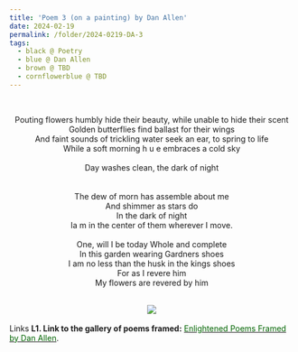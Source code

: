 ```yaml
---
title: 'Poem 3 (on a painting) by Dan Allen'
date: 2024-02-19
permalink: /folder/2024-0219-DA-3
tags:
  - black @ Poetry
  - blue @ Dan Allen
  - brown @ TBD
  - cornflowerblue @ TBD
---
```


<br>

<p align="center">
Pouting flowers humbly hide their beauty, while unable to hide their scent<br>
Golden butterflies find ballast for their wings<br>
And faint sounds of trickling water seek an ear, to spring to life<br>
While a soft morning h u e embraces a cold sky<br>
<br>
Day washes clean, the dark of night<br>
<br>
<br>
The dew of morn has assemble about me<br>
And shimmer as stars do<br>
In the dark of night<br>
Ia m in the center of them wherever I move.<br>
<br>
One, will I be today Whole and complete<br>
In this garden wearing Gardners shoes<br>
I am no less than the husk in the kings shoes<br>
For as I revere him<br>
My flowers are revered by him<br>
</p>

<br>

<div style="text-align: center"><img src="/images/Poem_3_(on_a_painting)_by_Dan_Allen.jpg" /></div>

<br>

<wave-list>
<list-title color="DarkSeaGreen" width="25">Links</list-title>
  <list-item color="BlanchedAlmond"  width="285"><b> L1. Link to the gallery of poems framed:</b> <a href="https://imageevent.com/sahaja/art/enlightenedpoemsframedbydanallen"><font color="DarkGreen">Enlightened Poems Framed by Dan Allen</font></a>. </list-item>
</wave-list>